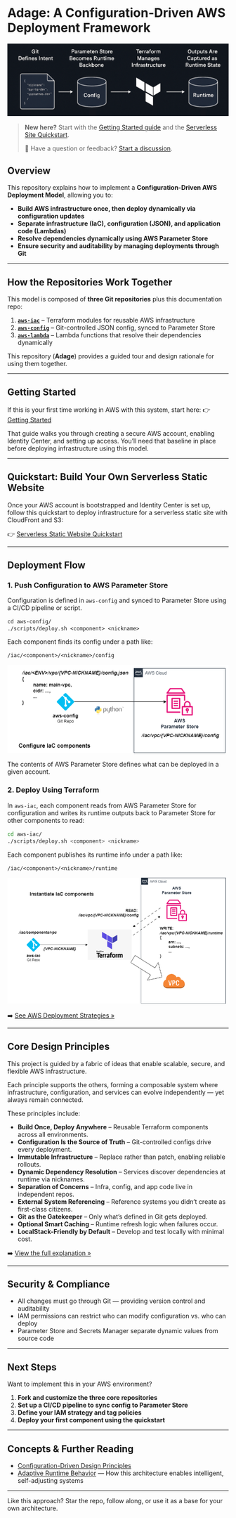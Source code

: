 # Adage: A Configuration-Driven AWS Deployment Framework

![Adage: A Configuration-Driven AWS Deployment Framework](./img/adage-system-diagram.png)

> **New here?** Start with the [Getting Started guide](./GETTING_STARTED.md) and the [Serverless Site Quickstart](./quickstarts/serverless-site.md).
>
> 💬 Have a question or feedback? [Start a discussion](https://github.com/tstrall/adage/discussions).

## Overview

This repository explains how to implement a **Configuration-Driven AWS Deployment Model**, allowing you to:

- **Build AWS infrastructure once, then deploy dynamically via configuration updates**
- **Separate infrastructure (IaC), configuration (JSON), and application code (Lambdas)**
- **Resolve dependencies dynamically using AWS Parameter Store**
- **Ensure security and auditability by managing deployments through Git**

---

## How the Repositories Work Together

This model is composed of **three Git repositories** plus this documentation repo:

1. **[`aws-iac`](https://github.com/tstrall/aws-iac)** – Terraform modules for reusable AWS infrastructure
2. **[`aws-config`](https://github.com/tstrall/aws-config)** – Git-controlled JSON config, synced to Parameter Store
3. **[`aws-lambda`](https://github.com/tstrall/aws-lambda)** – Lambda functions that resolve their dependencies dynamically

This repository (**Adage**) provides a guided tour and design rationale for using them together.

---

## Getting Started

If this is your first time working in AWS with this system, start here: 👉 [Getting Started](./GETTING_STARTED.md)

That guide walks you through creating a secure AWS account, enabling Identity Center, and setting up access. You’ll need that baseline in place before deploying infrastructure using this model.

---

## Quickstart: Build Your Own Serverless Static Website

Once your AWS account is bootstrapped and Identity Center is set up, follow this quickstart to deploy infrastructure for a serverless static site with CloudFront and S3:

👉 [Serverless Static Website Quickstart](./quickstarts/serverless-site.md)

---

## Deployment Flow

### 1. Push Configuration to AWS Parameter Store

Configuration is defined in `aws-config` and synced to Parameter Store using a CI/CD pipeline or script.

```
cd aws-config/
./scripts/deploy.sh <component> <nickname>
```

Each component finds its config under a path like:

```
/iac/<component>/<nickname>/config
```

![Push Configuration to AWS Parameter Store](./img/deploy-config.drawio.png)

The contents of AWS Parameter Store defines what can be deployed in a given account.

### 2. Deploy Using Terraform

In `aws-iac`, each component reads from AWS Parameter Store for configuration and writes its runtime outputs back to Parameter Store for other components to read:

```sh
cd aws-iac/
./scripts/deploy.sh <component> <nickname>
```

Each component publishes its runtime info under a path like:

```
/iac/<component>/<nickname>/runtime
```

![Deploy Using Terraform](./img/deploy-tf.drawio.png)

➡️ [See AWS Deployment Strategies »](deployment/README.md)

---

## Core Design Principles

This project is guided by a fabric of ideas that enable scalable, secure, and flexible AWS infrastructure.

Each principle supports the others, forming a composable system where infrastructure, configuration, and services can evolve independently — yet always remain connected.

These principles include:

- **Build Once, Deploy Anywhere** – Reusable Terraform components across all environments.
- **Configuration Is the Source of Truth** – Git-controlled configs drive every deployment.
- **Immutable Infrastructure** – Replace rather than patch, enabling reliable rollouts.
- **Dynamic Dependency Resolution** – Services discover dependencies at runtime via nicknames.
- **Separation of Concerns** – Infra, config, and app code live in independent repos.
- **External System Referencing** – Reference systems you didn’t create as first-class citizens.
- **Git as the Gatekeeper** – Only what’s defined in Git gets deployed.
- **Optional Smart Caching** – Runtime refresh logic when failures occur.
- **LocalStack-Friendly by Default** – Develop and test locally with minimal cost.

➡️ [View the full explanation »](design-principles/README.md)

---

## Security & Compliance

- All changes must go through Git — providing version control and auditability
- IAM permissions can restrict who can modify configuration vs. who can deploy
- Parameter Store and Secrets Manager separate dynamic values from source code

---

## Next Steps

Want to implement this in your AWS environment?

1. **Fork and customize the three core repositories**
2. **Set up a CI/CD pipeline to sync config to Parameter Store**
3. **Define your IAM strategy and tag policies**
4. **Deploy your first component using the quickstart**

---

## Concepts & Further Reading

- [Configuration-Driven Design Principles](./design-principles/README.md)
- [Adaptive Runtime Behavior](./data-science/README.md) — How this architecture enables intelligent, self-adjusting systems

---

Like this approach? Star the repo, follow along, or use it as a base for your own architecture.
